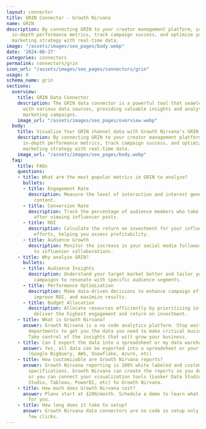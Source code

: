 ```yaml
---
layout: connector
title: GRIN Connector - Growth Nirvana
name: GRIN
description: By connecting GRIN to your creator management platform, you can access
  in-depth performance metrics, track campaign success, and optimize your influencer
  marketing strategy with real-time data.
image: "/assets/images/seo_pages/body.webp"
date: '2024-08-27'
categories: connectors
permalink: connectors/grin
icon_url: "/assets/images/seo_pages/connectors/grin"
usage: 0
schema_name: grin
sections:
  overview:
    title: GRIN Data Connector
    description: The GRIN data connector is a powerful tool that seamlessly integrates
      with various data sources, providing valuable insights and analytics for influencer
      marketing campaigns.
    image_url: "/assets/images/seo_pages/overview.webp"
  body:
    title: Visualize Your GRIN channel data with Growth Nirvana's GRIN Connector
    description: By connecting GRIN to your creator management platform, you can access
      in-depth performance metrics, track campaign success, and optimize your influencer
      marketing strategy with real-time data.
    image_url: "/assets/images/seo_pages/body.webp"
  faq:
    title: FAQs
    questions:
    - title: What are the most popular metrics in GRIN to analyze?
      bullets:
      - title: Engagement Rate
        description: Measure the level of interaction and interest generated by influencer
          content.
      - title: Conversion Rate
        description: Track the percentage of audience members who take a desired action
          after viewing influencer posts.
      - title: ROI
        description: Calculate the return on investment for your influencer marketing
          efforts, helping you assess profitability.
      - title: Audience Growth
        description: Monitor the increase in your social media follower count attributed
          to influencer collaborations.
    - title: Why analyze GRIN?
      bullets:
      - title: Audience Insights
        description: Understand your target market better and tailor your influencer
          campaigns to resonate with specific audience segments.
      - title: Performance Optimization
        description: Make data-driven decisions to enhance campaign effectiveness,
          improve ROI, and maximize results.
      - title: Budget Allocation
        description: Allocate resources efficiently by prioritizing influencers that
          deliver the highest engagement and return on investment.
    - title: What is Growth Nirvana?
      answer: Growth Nirvana is a no code analytics platform. Stop waiting for other
        departments to get you the data you need to make critical business decisions.
        Take control of the insights that will grow your business.
    - title: Can I export the data into a spreadsheet or my data warehouse?
      answer: Yes, all data can be exported into a spreadsheet or your data warehouse
        (Google BigQuery, AWS, Snowflake, Azure, etc)
    - title: How customizable are Growth Nirvana reports?
      answer: Growth Nirvana reporting is 100% white labeled and customized to your
        specifications. Growth Nirvana can create the reports so you don’t have to
        or you can connect your visualization tools (Looker Data Studio/Google Data
        Studio, Tableau, PowerBI, etc) to Growth Nirvana.
    - title: How much does Growth Nirvana cost?
      answer: Plans start at $200/month. Schedule a demo to learn what plan is best
        for you.
    - title: How long does it take to setup?
      answer: Growth Nirvana data connectors are no code so setup only requires a
        few clicks.
---
```

